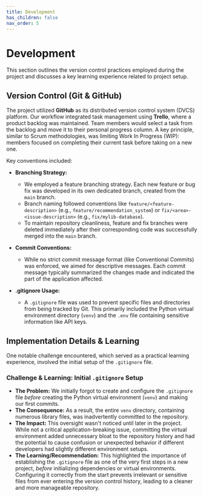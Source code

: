 ```yaml
---
title: Development
has_children: false
nav_order: 5
---
```


# Development
This section outlines the version control practices employed during the project and discusses a key learning experience related to project setup.

## Version Control (Git & GitHub)

The project utilized **GitHub** as its distributed version control system (DVCS) platform. Our workflow integrated task management using **Trello**, where a product backlog was maintained. Team members would select a task from the backlog and move it to their personal progress column. A key principle, similar to Scrum methodologies, was limiting Work In Progress (WIP): members focused on completing their current task before taking on a new one.

Key conventions included:

* **Branching Strategy:**
    * We employed a feature branching strategy. Each new feature or bug fix was developed in its own dedicated branch, created from the `main` branch.
    * Branch naming followed conventions like `feature/<feature-description>` (e.g., `feature/recommendation_system`) or `fix/<area>-<issue-description>` (e.g., `fix/mylib-database`).
    * To maintain repository cleanliness, feature and fix branches were deleted immediately after their corresponding code was successfully merged into the `main` branch.

* **Commit Conventions:**
    * While no strict commit message format (like Conventional Commits) was enforced, we aimed for descriptive messages. Each commit message typically summarized the changes made and indicated the part of the application affected.

* **.gitignore Usage:**
    * A `.gitignore` file was used to prevent specific files and directories from being tracked by Git. This primarily included the Python virtual environment directory (`venv`) and the `.env` file containing sensitive information like API keys.

## Implementation Details & Learning

One notable challenge encountered, which served as a practical learning experience, involved the initial setup of the `.gitignore` file.

### Challenge & Learning: Initial `.gitignore` Setup

* **The Problem:** We initially forgot to create and configure the `.gitignore` file *before* creating the Python virtual environment (`venv`) and making our first commits.
* **The Consequence:** As a result, the entire `venv` directory, containing numerous library files, was inadvertently committed to the repository.
* **The Impact:** This oversight wasn't noticed until later in the project. While not a critical application-breaking issue, committing the virtual environment added unnecessary bloat to the repository history and had the potential to cause confusion or unexpected behavior if different developers had slightly different environment setups.
* **The Learning/Recommendation:** This highlighted the importance of establishing the `.gitignore` file as one of the very first steps in a new project, *before* initializing dependencies or virtual environments. Configuring it correctly from the start prevents irrelevant or sensitive files from ever entering the version control history, leading to a cleaner and more manageable repository.

